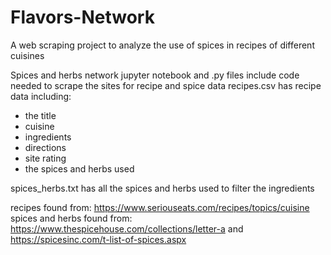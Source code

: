 # Flavors-Network
A web scraping project to analyze the use of spices in recipes of different cuisines

Spices and herbs network jupyter notebook and .py files include code needed to scrape the sites for recipe and spice data
recipes.csv has recipe data including:
- the title
- cuisine
- ingredients
- directions
- site rating
- the spices and herbs used

spices_herbs.txt has all the spices and herbs used to filter the ingredients

recipes found from: https://www.seriouseats.com/recipes/topics/cuisine
spices and herbs found from: https://www.thespicehouse.com/collections/letter-a and https://spicesinc.com/t-list-of-spices.aspx

